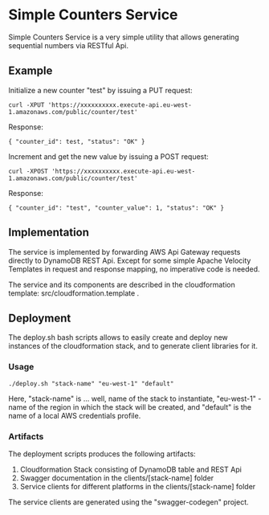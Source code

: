 # Simple Counters Service

Simple Counters Service is a very simple utility that allows generating sequential numbers via RESTful Api.

## Example

Initialize a new counter "test" by issuing a PUT request:
```
curl -XPUT 'https://xxxxxxxxxx.execute-api.eu-west-1.amazonaws.com/public/counter/test'
```
Response:
```
{ "counter_id": test, "status": "OK" }

```

Increment and get the new value by issuing a POST request:
```
curl -XPOST 'https://xxxxxxxxxx.execute-api.eu-west-1.amazonaws.com/public/counter/test'
```
Response:
```
{ "counter_id": "test", "counter_value": 1, "status": "OK" }
```

## Implementation

The service is implemented by forwarding AWS Api Gateway requests directly to DynamoDB REST Api. Except for some simple Apache Velocity Templates in request and response mapping, no imperative code is needed.

The service and its components are described in the cloudformation template: src/cloudformation.template .

## Deployment

The deploy.sh bash scripts allows to easily create and deploy new instances of the cloudformation stack, and to generate client libraries for it.

### Usage

```
./deploy.sh "stack-name" "eu-west-1" "default"
```

Here, "stack-name" is ... well, name of the stack to instantiate, "eu-west-1" - name of the region in which the stack will be created, and "default" is the name of a local AWS credentials profile.

### Artifacts

The deployment scripts produces the following artifacts:

1. Cloudformation Stack consisting of DynamoDB table and REST Api
2. Swagger documentation in the clients/[stack-name] folder
3. Service clients for different platforms in the clients/[stack-name] folder

The service clients are generated using the "swagger-codegen" project.

